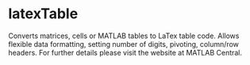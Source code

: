 # latexTable
Converts matrices, cells or MATLAB tables to LaTex table code. Allows flexible data formatting, setting number of digits, pivoting, column/row headers. For further details please visit the website at MATLAB Central.
